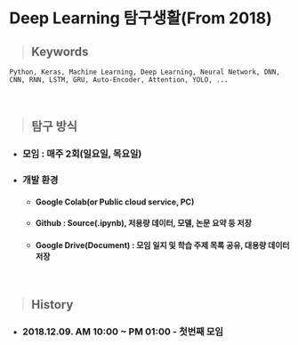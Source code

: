 __Deep Learning 탐구생활(From 2018)__
==================


> ## __Keywords__  
    Python, Keras, Machine Learning, Deep Learning, Neural Network, DNN, CNN, RNN, LSTM, GRU, Auto-Encoder, Attention, YOLO, ...
<br/>

> ## __탐구 방식__
* ### 모임 : 매주 2회(일요일, 목요일)
* ### 개발 환경
  - #### Google Colab(or Public cloud service, PC)
  - #### Github : Source(.ipynb), 저용량 데이터, 모델, 논문 요약 등 저장 
  - #### Google Drive(Document) : 모임 일지 및 학습 주제 목록 공유, 대용량 데이터 저장 
  
<br/>

> ## __History__
* ### 2018.12.09. AM 10:00 ~ PM 01:00 - 첫번째 모임
